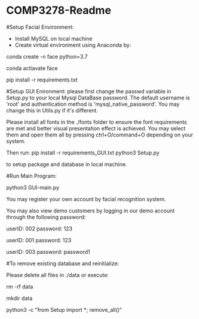# COMP3278-Readme


#Setup Facial Environment: 
* Install MySQL on local machine
* Create virtual environment using Anaconda by: 

conda create -n face python=3.7

conda actiavate face

pip install -r requirements.txt


#Setup GUI Enironment: 
please first change the passwd variable in Setup.py to your local Mysql DataBase password. 
The default username is 'root' and authentication method is 'mysql_native_password'. You may change this in Utils.py if it's different. 

Please install all fonts in the ./fonts folder to ensure the font requirements are met and better visual presentation effect is achieved. 
You may select them and open them all by pressing ctrl+O/command+O depending on your system. 

Then run: 
pip install -r requirements_GUI.txt
python3 Setup.py

to setup package and database in local machine. 


#Run Main Program: 

python3 GUI-main.py

You may register your own account by facial recognition system. 

You may also view demo customers by logging in our demo account through the following password: 

userID: 002
password: 123

userID: 001
password: 123

userID: 003
password: password1


#To remove existing database and reinitialize: 

Please delete all files in ./data or execute: 

rm -rf data

mkdir data

python3 -c "from Setup import *; remove_all()"

